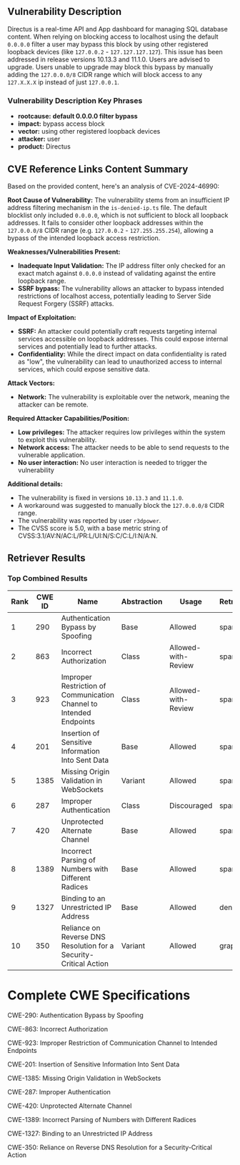 ## Vulnerability Description
Directus is a real-time API and App dashboard for managing SQL database content. When relying on blocking access to localhost using the default `0.0.0.0` filter a user may bypass this block by using other registered loopback devices (like `127.0.0.2` - `127.127.127.127`). This issue has been addressed in release versions 10.13.3 and 11.1.0. Users are advised to upgrade. Users unable to upgrade may block this bypass by manually adding the `127.0.0.0/8` CIDR range which will block access to any `127.X.X.X` ip instead of just `127.0.0.1`.

### Vulnerability Description Key Phrases
- **rootcause:** **default 0.0.0.0 filter bypass**
- **impact:** bypass access block
- **vector:** using other registered loopback devices
- **attacker:** user
- **product:** Directus

## CVE Reference Links Content Summary
Based on the provided content, here's an analysis of CVE-2024-46990:

**Root Cause of Vulnerability:**
The vulnerability stems from an insufficient IP address filtering mechanism in the `is-denied-ip.ts` file. The default blocklist only included `0.0.0.0`, which is not sufficient to block all loopback addresses. It fails to consider other loopback addresses within the `127.0.0.0/8` CIDR range (e.g. `127.0.0.2` - `127.255.255.254`), allowing a bypass of the intended loopback access restriction.

**Weaknesses/Vulnerabilities Present:**
- **Inadequate Input Validation:** The IP address filter only checked for an exact match against `0.0.0.0` instead of validating against the entire loopback range.
- **SSRF bypass:** The vulnerability allows an attacker to bypass intended restrictions of localhost access, potentially leading to Server Side Request Forgery (SSRF) attacks.

**Impact of Exploitation:**
- **SSRF:** An attacker could potentially craft requests targeting internal services accessible on loopback addresses. This could expose internal services and potentially lead to further attacks.
- **Confidentiality:** While the direct impact on data confidentiality is rated as "low", the vulnerability can lead to unauthorized access to internal services, which could expose sensitive data.

**Attack Vectors:**
- **Network:** The vulnerability is exploitable over the network, meaning the attacker can be remote.

**Required Attacker Capabilities/Position:**
- **Low privileges:** The attacker requires low privileges within the system to exploit this vulnerability.
- **Network access:** The attacker needs to be able to send requests to the vulnerable application.
- **No user interaction:** No user interaction is needed to trigger the vulnerability

**Additional details:**
- The vulnerability is fixed in versions `10.13.3` and `11.1.0`.
- A workaround was suggested to manually block the `127.0.0.0/8` CIDR range.
- The vulnerability was reported by user `r3dpower`.
- The CVSS score is 5.0, with a base metric string of CVSS:3.1/AV:N/AC:L/PR:L/UI:N/S:C/C:L/I:N/A:N.

## Retriever Results

### Top Combined Results

| Rank | CWE ID | Name | Abstraction | Usage  | Retrievers | Individual Scores |
|------|--------|------|-------------|-------|------------|-------------------|
| 1 | 290 | Authentication Bypass by Spoofing | Base | Allowed | sparse | 0.553 |
| 2 | 863 | Incorrect Authorization | Class | Allowed-with-Review | sparse | 0.523 |
| 3 | 923 | Improper Restriction of Communication Channel to Intended Endpoints | Class | Allowed-with-Review | sparse | 0.521 |
| 4 | 201 | Insertion of Sensitive Information Into Sent Data | Base | Allowed | sparse | 0.518 |
| 5 | 1385 | Missing Origin Validation in WebSockets | Variant | Allowed | sparse | 0.514 |
| 6 | 287 | Improper Authentication | Class | Discouraged | sparse | 0.504 |
| 7 | 420 | Unprotected Alternate Channel | Base | Allowed | sparse | 0.499 |
| 8 | 1389 | Incorrect Parsing of Numbers with Different Radices | Base | Allowed | sparse | 0.498 |
| 9 | 1327 | Binding to an Unrestricted IP Address | Base | Allowed | dense | 0.465 |
| 10 | 350 | Reliance on Reverse DNS Resolution for a Security-Critical Action | Variant | Allowed | graph | 0.003 |



# Complete CWE Specifications

CWE-290: Authentication Bypass by Spoofing

CWE-863: Incorrect Authorization

CWE-923: Improper Restriction of Communication Channel to Intended Endpoints

CWE-201: Insertion of Sensitive Information Into Sent Data

CWE-1385: Missing Origin Validation in WebSockets

CWE-287: Improper Authentication

CWE-420: Unprotected Alternate Channel

CWE-1389: Incorrect Parsing of Numbers with Different Radices

CWE-1327: Binding to an Unrestricted IP Address

CWE-350: Reliance on Reverse DNS Resolution for a Security-Critical Action